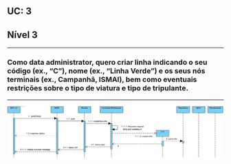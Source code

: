 ## **UC: 3**
## Nível 3
-----------------------
### Como data administrator, quero criar linha indicando o seu código (ex., “C”), nome (ex., “Linha Verde”) e os seus nós terminais (ex., Campanhã, ISMAI), bem como eventuais restrições sobre o tipo de viatura e tipo de tripulante.
-----------------------


![UC: 3](UC3.png)